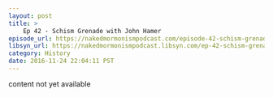 ```yaml
---
layout: post
title: >
    Ep 42 - Schism Grenade with John Hamer
episode_url: https://nakedmormonismpodcast.com/episode-42-schism-grenade-john-hamer/
libsyn_url: https://nakedmormonismpodcast.libsyn.com/ep-42-schism-grenade-with-john-hamer
category: History
date: 2016-11-24 22:04:11 PST
---
```


content not yet available
